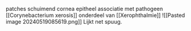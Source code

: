 patches schuimend cornea epitheel
associatie met pathogeen [[Corynebacterium xerosis]]
onderdeel van [[Xerophthalmie]] 
![[Pasted image 20240519085619.png]]
Lijkt net spuug. 